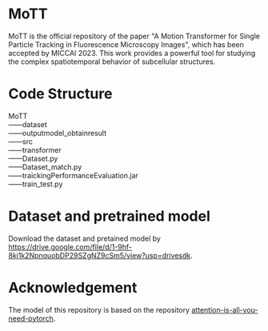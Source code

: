 # MoTT
MoTT is the official repository of the paper "A Motion Transformer for Single Particle Tracking in Fluorescence Microscopy Images", which has been accepted by MICCAI 2023. This work provides a powerful tool for studying the complex spatiotemporal behavior of subcellular structures. 


# Code Structure
MoTT  
——dataset   
——outputmodel_obtainresult  
——src  
——transformer  
——Dataset.py  
——Dataset_match.py  
——traickingPerformanceEvaluation.jar  
——train_test.py  

# Dataset and pretrained model
Download the dataset and pretained model by https://drive.google.com/file/d/1-9hf-8kj1k2NpnquobDP29SZgNZ9cSm5/view?usp=drivesdk.

# Acknowledgement
The model of this repository is based on the repository [attention-is-all-you-need-pytorch](https://github.com/jadore801120/attention-is-all-you-need-pytorch).
